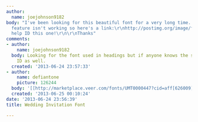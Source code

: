 ```yaml
---
author:
  name: joejohnson9182
body: "I've been looking for this beautiful font for a very long time...\r\n\r\nUpload
  feature isn't working so here's a link:\r\nhttp://postimg.org/image/fykj36ryd/\r\n\r\nPlease
  help ID this one!\r\n\r\nThanks"
comments:
- author:
    name: joejohnson9182
  body: Looking for the font used in headings but if anyone knows the sans serif please
    ID as well.
  created: '2013-06-24 23:57:33'
- author:
    name: defiantone
    picture: 126244
  body: '[[http://marketplace.veer.com/fonts/UMT0000447?cid=aff[626009]&NonEncodedURL=http%3a%2f%2fmarketplace.veer.com%2ffonts%2fUMT0000447#|Phaeton]]'
  created: '2013-06-25 00:10:24'
date: '2013-06-24 23:56:39'
title: Wedding Invitation Font

---
```

